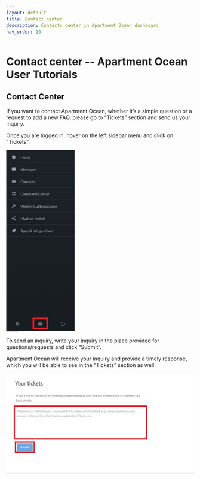 ```yaml
---
layout: default
title: Contact center
description: Contacts center in Apartment Ocean dashboard
nav_order: 10
---
```


# Contact center -- Apartment Ocean User Tutorials

## Contact Center

If you want to contact Apartment Ocean, whether it’s a simple question or a request to add a new FAQ, please go to “Tickets” section and send us your inquiry.

Once you are logged in, hover on the left sidebar menu and click on “Tickets”.

<img src="/assets/images/contactus1.jpg">

To send an inquiry, write your inquiry in the place provided for questions/requests and click “Submit”. 

Apartment Ocean will receive your inquiry and provide a timely response, which you will be able to see in the “Tickets” section as well.


<img src="/assets/images/contactus2.jpg">